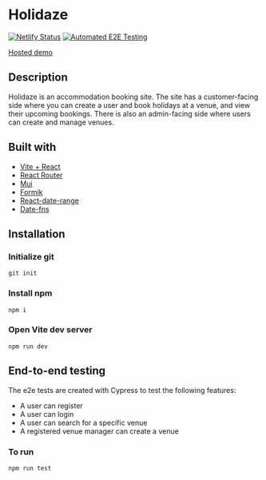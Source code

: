 # Holidaze

[![Netlify Status](https://api.netlify.com/api/v1/badges/9a965a71-6831-427e-9a84-c2b1b4361a70/deploy-status)](https://app.netlify.com/sites/dazzling-stardust-7c87a0/deploys) [![Automated E2E Testing](https://github.com/asimenstad/project-exam-2/actions/workflows/e2e-test.yml/badge.svg)](https://github.com/asimenstad/project-exam-2/actions/workflows/e2e-test.yml)

[Hosted demo](https://dazzling-stardust-7c87a0.netlify.app/)

## Description 

Holidaze is an accommodation booking site. The site has a customer-facing side where you can create a user and book holidays at a venue, and view their upcoming bookings. There is also an admin-facing side where users can create and manage venues. 

## Built with

- [Vite + React](https://vitejs.dev/guide/)
- [React Router](https://reactrouter.com/en/main/start/overview)
- [Mui](https://mui.com/material-ui/getting-started/overview/)
- [Formik](https://formik.org/docs/overview)
- [React-date-range](https://www.npmjs.com/package/react-date-range?activeTab=readme)
- [Date-fns](https://date-fns.org/v2.30.0/docs/Getting-Started)


## Installation

### Initialize git

    git init

### Install npm

    npm i
    
### Open Vite dev server

    npm run dev
    

##  End-to-end testing

The e2e tests are created with Cypress to test the following features:
- A user can register
- A user can login
- A user can search for a specific venue
- A registered venue manager can create a venue

### To run 
    npm run test
